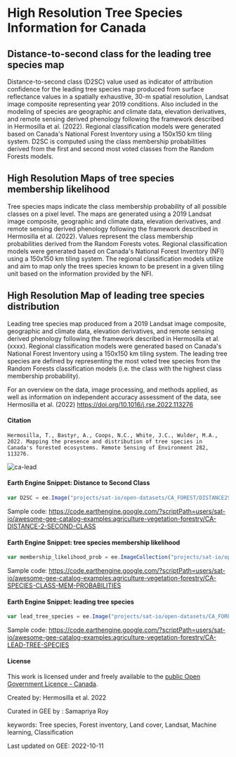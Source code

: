 # High Resolution Tree Species Information for Canada

## Distance-to-second class for the leading tree species map

Distance-to-second class (D2SC) value used as indicator of attribution confidence for the leading tree species map produced from surface reflectance values in a spatially exhaustive, 30-m spatial resolution, Landsat image composite representing year 2019 conditions. Also included in the modeling of species are geographic and climate data, elevation derivatives, and remote sensing derived phenology following the framework described in Hermosilla et al. (2022). Regional classification models were generated based on Canada's National Forest Inventory using a 150x150 km tiling system. D2SC is computed using the class membership probabilities derived from the first and second most voted classes from the Random Forests models.

## High Resolution Maps of tree species membership likelihood

Tree species maps indicate the class membership probability of all possible classes on a pixel level. The maps are generated using a 2019 Landsat image composite, geographic and climate data, elevation derivatives, and remote sensing derived phenology following the framework described in Hermosilla et al. (2022). Values represent the class membership probabilities derived from the Random Forests votes. Regional classification models were generated based on Canada's National Forest Inventory (NFI) using a 150x150 km tiling system. The regional classification models utilize and aim to map only the trees species known to be present in a given tiling unit based on the information provided by the NFI.

## High Resolution Map of leading tree species distribution

Leading tree species map produced from a 2019 Landsat image composite, geographic and climate data, elevation derivatives, and remote sensing derived phenology following the framework described in Hermosilla et al. (xxxx). Regional classification models were generated based on Canada's National Forest Inventory using a 150x150 km tiling system. The leading tree species are defined by representing the most voted tree species from the Random Forests classification models (i.e. the class with the highest class membership probability).

For an overview on the data, image processing, and methods applied, as well as information on independent accuracy assessment of the data, see Hermosilla et al. (2022) https://doi.org/10.1016/j.rse.2022.113276

#### Citation

```
Hermosilla, T., Bastyr, A., Coops, N.C., White, J.C., Wulder, M.A., 2022. Mapping the presence and distribution of tree species in Canada's forested ecosystems. Remote Sensing of Environment 282, 113276.
```

![ca-lead](https://user-images.githubusercontent.com/6677629/195024364-744e72f2-38ec-4cbe-aedf-9482da15e686.gif)

#### Earth Engine Snippet: Distance to Second Class

```js
var D2SC = ee.Image("projects/sat-io/open-datasets/CA_FOREST/DISTANCE2SECOND");
```

Sample code: https://code.earthengine.google.com/?scriptPath=users/sat-io/awesome-gee-catalog-examples:agriculture-vegetation-forestry/CA-DISTANCE-2-SECOND-CLASS

#### Earth Engine Snippet: tree species membership likelihood

```js
var membership_likelihood_prob = ee.ImageCollection("projects/sat-io/open-datasets/CA_FOREST/SPECIES_CLASS_MEMBERSHIP_PROBABILITIES");
```

Sample code: https://code.earthengine.google.com/?scriptPath=users/sat-io/awesome-gee-catalog-examples:agriculture-vegetation-forestry/CA-SPECIES-CLASS-MEM-PROBABILITIES

#### Earth Engine Snippet: leading tree species

```js
var lead_tree_species = ee.Image("projects/sat-io/open-datasets/CA_FOREST/LEAD_TREE_SPECIES");
```

Sample code: https://code.earthengine.google.com/?scriptPath=users/sat-io/awesome-gee-catalog-examples:agriculture-vegetation-forestry/CA-LEAD-TREE-SPECIES

#### License

This work is licensed under and freely available to the [public Open Government Licence - Canada](http://open.canada.ca/en/open-government-licence-canada).

Created by: Hermosilla et al. 2022

Curated in GEE by : Samapriya Roy

keywords: Tree species, Forest inventory, Land cover, Landsat, Machine learning, Classification

Last updated on GEE: 2022-10-11

